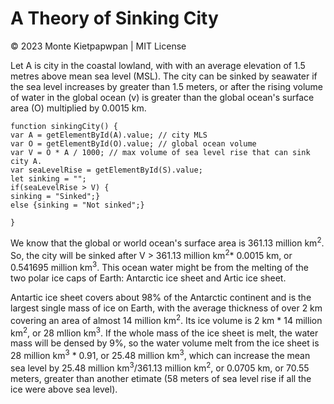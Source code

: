 # A Theory of Sinking City 
© 2023 Monte Kietpapwpan | MIT License

Let A is city in the coastal lowland, with with an average elevation of 1.5 metres above mean sea level (MSL). The city can be sinked by seawater if the sea level increases by greater than 1.5 meters, or after the rising volume of water in the global ocean (v) is greater than the global ocean's surface area (O) multiplied by 0.0015 km.

```
function sinkingCity() {
var A = getElementById(A).value; // city MLS
var O = getElementById(O).value; // global ocean volume
var V = O * A / 1000; // max volume of sea level rise that can sink city A.
var seaLevelRise = getElementById(S).value;
let sinking = "";
if(seaLevelRise > V) {
sinking = "Sinked";}
else {sinking = "Not sinked";}

}
```


We know that the global or world ocean's surface area is 361.13 million km<sup>2</sup>. So, the city will be sinked after V > 361.13 million km<sup>2</sup>* 0.0015 km, or 0.541695 million km<sup>3</sup>. This ocean water might be from the melting of the two polar ice caps of Earth: Antarctic ice sheet and Artic ice sheet.

Antartic ice sheet covers about 98% of the Antarctic continent and is the largest single mass of ice on Earth, with the average thickness of over 2 km covering an area of almost 14 million km<sup>2</sup>. Its ice volume is 2 km * 14 million km<sup>2</sup>, or 28 mllion km<sup>3</sup>. If the whole mass of the ice sheet is melt, the water mass will be densed by 9%, so the water volume melt from the ice sheet is 28 million km<sup>3</sup> * 0.91, or 25.48 million km<sup>3</sup>, which can increase the mean sea level by 25.48 million km<sup>3</sup>/361.13 million km<sup>2</sup>, or 0.0705 km, or 70.55 meters, greater than another etimate (58 meters of sea level rise if all the ice were above sea level).    
  
